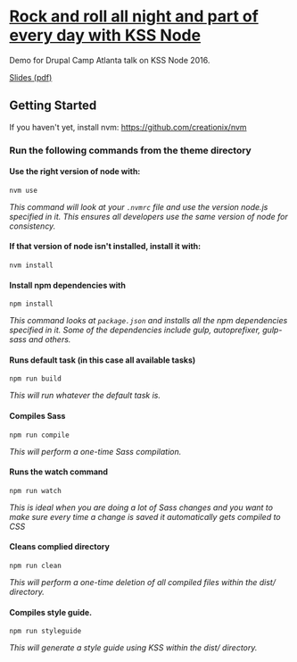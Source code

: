 # [Rock and roll all night and part of every day with KSS Node](http://drupalcampatlanta.com/2016/sessions/rock-and-roll-all-night-and-part-every-day-kss-node)

Demo for Drupal Camp Atlanta talk on KSS Node 2016.

[Slides (pdf)](https://goo.gl/UoVbqd)

## Getting Started
If you haven't yet, install nvm:
https://github.com/creationix/nvm

### Run the following commands from the theme directory

#### Use the right version of node with:
`nvm use`

_This command will look at your `.nvmrc` file and use the version node.js specified in it. This ensures all developers use the same version of node for consistency._

#### If that version of node isn't installed, install it with:
`nvm install`

#### Install npm dependencies with
`npm install`

_This command looks at `package.json` and installs all the npm dependencies specified in it.  Some of the dependencies include gulp, autoprefixer, gulp-sass and others._

#### Runs default task (in this case all available tasks)
`npm run build`

_This will run whatever the default task is._

#### Compiles Sass
`npm run compile`

_This will perform a one-time Sass compilation._

#### Runs the watch command
`npm run watch`

_This is ideal when you are doing a lot of Sass changes and you want to make sure every time a change is saved it automatically gets compiled to CSS_

#### Cleans complied directory
`npm run clean`

_This will perform a one-time deletion of all compiled files within the dist/ directory._

#### Compiles style guide.
`npm run styleguide`

_This will generate a style guide using KSS within the dist/ directory._
